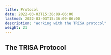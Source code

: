 ```yaml
---
title: Protocol
date: 2022-03-03T15:36:09-06:00
lastmod: 2022-03-03T15:36:09-06:00
description: "Working with the TRISA protocol"
weight: 21
---
```


## The TRISA Protocol
